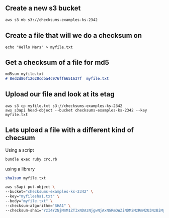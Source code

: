 ## Create a new s3 bucket

```md
aws s3 mb s3://checksums-examples-ks-2342
```

## Create a file that will we do a checksum on

```
echo "Hello Mars" > myfile.txt
```

## Get a checksum of a file for md5

```md
md5sum myfile.txt 
# 8ed2d86f12620cdba4c976ff6651637f  myfile.txt
```

## Upload our file and look at its etag

```
aws s3 cp myfile.txt s3://checksums-examples-ks-2342
aws s3api head-object --bucket checksums-examples-ks-2342 --key myfile.txt
```

## Lets upload a file with a different kind of checsum

Using a script
```sh
bundle exec ruby crc.rb
```

using a library
```sh
sha1sum myfile.txt 
```

```sh
aws s3api put-object \
--bucket="checksums-examples-ks-2342" \
--key="myfilesha1.txt" \
--body="myfile.txt" \
--checksum-algorithm="SHA1" \
--checksum-sha1="YzI4Y2NjMmM1ZTIxNDAzNjgwNjAxNGRmOWZiNDM2MzRmM2U3NzBiMg=="
```